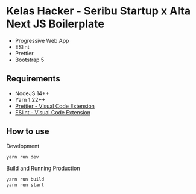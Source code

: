 # Kelas Hacker - Seribu Startup x Alta Next JS Boilerplate

- Progressive Web App
- ESlint
- Prettier
- Bootstrap 5

## Requirements

- NodeJS 14++
- Yarn 1.22++
- [Prettier - Visual Code Extension](https://marketplace.visualstudio.com/items?itemName=esbenp.prettier-vscode)
- [ESlint - Visual Code Extension](https://marketplace.visualstudio.com/items?itemName=dbaeumer.vscode-eslint)

## How to use

Development

```bash
yarn run dev
```

Build and Running Production

```bash
yarn run build
yarn run start
```
